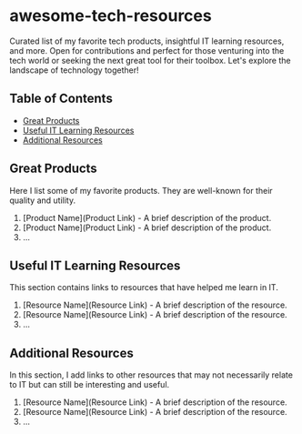 # awesome-tech-resources

Curated list of my favorite tech products, insightful IT learning resources, and more. Open for contributions and perfect for those venturing into the tech world or seeking the next great tool for their toolbox. Let's explore the landscape of technology together!

## Table of Contents

- [Great Products](#great-products)
- [Useful IT Learning Resources](#useful-it-learning-resources)
- [Additional Resources](#additional-resources)

## Great Products

Here I list some of my favorite products. They are well-known for their quality and utility.

1. [Product Name](Product Link) - A brief description of the product.
2. [Product Name](Product Link) - A brief description of the product.
3. ...

## Useful IT Learning Resources

This section contains links to resources that have helped me learn in IT.

1. [Resource Name](Resource Link) - A brief description of the resource.
2. [Resource Name](Resource Link) - A brief description of the resource.
3. ...

## Additional Resources

In this section, I add links to other resources that may not necessarily relate to IT but can still be interesting and useful.

1. [Resource Name](Resource Link) - A brief description of the resource.
2. [Resource Name](Resource Link) - A brief description of the resource.
3. ...
